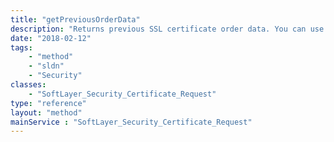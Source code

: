 ```yaml
---
title: "getPreviousOrderData"
description: "Returns previous SSL certificate order data. You can use this data for to place a renewal order for a completed SSL certificate. "
date: "2018-02-12"
tags:
    - "method"
    - "sldn"
    - "Security"
classes:
    - "SoftLayer_Security_Certificate_Request"
type: "reference"
layout: "method"
mainService : "SoftLayer_Security_Certificate_Request"
---
```

